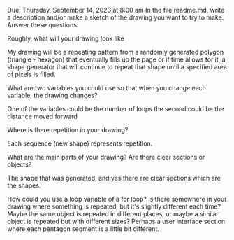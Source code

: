 Due: Thursday, September 14, 2023 at 8:00 am
In the file readme.md, write a description and/or make a sketch of the drawing you want to try to make.
Answer these questions:

Roughly, what will your drawing look like


My drawing will be a repeating pattern from a randomly generated polygon (triangle - hexagon) that eventually fills up the page or if time allows for it, a shape generator that will continue to repeat that shape until a specified area of pixels is filled.

What are two variables you could use so that when you change each variable, the drawing changes?


One of the variables could be the number of loops the second could be the distance moved forward

Where is there repetition in your drawing?


Each sequence (new shape) represents repetition.

What are the main parts of your drawing? Are there clear sections or objects?


The shape that was generated, and yes there are clear sections which are the shapes.

How could you use a loop variable of a for loop? Is there somewhere in your drawing where something is repeated, but it's slightly different each time? Maybe the same object is repeated in different places, or maybe a similar object is repeated but with different sizes?
Perhaps a user interface section where each pentagon segment is  a little bit different.

